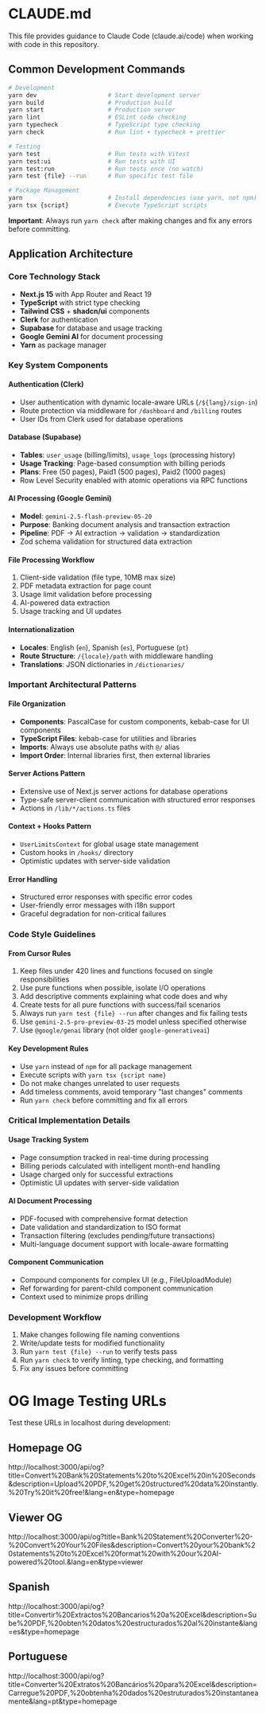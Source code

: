 # CLAUDE.md

This file provides guidance to Claude Code (claude.ai/code) when working with code in this repository.

## Common Development Commands

```bash
# Development
yarn dev                    # Start development server
yarn build                  # Production build
yarn start                  # Production server
yarn lint                   # ESLint code checking
yarn typecheck              # TypeScript type checking
yarn check                  # Run lint + typecheck + prettier

# Testing
yarn test                   # Run tests with Vitest
yarn test:ui                # Run tests with UI
yarn test:run               # Run tests once (no watch)
yarn test {file} --run      # Run specific test file

# Package Management
yarn                        # Install dependencies (use yarn, not npm)
yarn tsx {script}           # Execute TypeScript scripts
```

**Important**: Always run `yarn check` after making changes and fix any errors before committing.

## Application Architecture

### Core Technology Stack

- **Next.js 15** with App Router and React 19
- **TypeScript** with strict type checking
- **Tailwind CSS** + **shadcn/ui** components
- **Clerk** for authentication
- **Supabase** for database and usage tracking
- **Google Gemini AI** for document processing
- **Yarn** as package manager

### Key System Components

#### Authentication (Clerk)

- User authentication with dynamic locale-aware URLs (`/${lang}/sign-in`)
- Route protection via middleware for `/dashboard` and `/billing` routes
- User IDs from Clerk used for database operations

#### Database (Supabase)

- **Tables**: `user_usage` (billing/limits), `usage_logs` (processing history)
- **Usage Tracking**: Page-based consumption with billing periods
- **Plans**: Free (50 pages), Paid1 (500 pages), Paid2 (1000 pages)
- Row Level Security enabled with atomic operations via RPC functions

#### AI Processing (Google Gemini)

- **Model**: `gemini-2.5-flash-preview-05-20`
- **Purpose**: Banking document analysis and transaction extraction
- **Pipeline**: PDF → AI extraction → validation → standardization
- Zod schema validation for structured data extraction

#### File Processing Workflow

1. Client-side validation (file type, 10MB max size)
2. PDF metadata extraction for page count
3. Usage limit validation before processing
4. AI-powered data extraction
5. Usage tracking and UI updates

#### Internationalization

- **Locales**: English (`en`), Spanish (`es`), Portuguese (`pt`)
- **Route Structure**: `/{locale}/path` with middleware handling
- **Translations**: JSON dictionaries in `/dictionaries/`

### Important Architectural Patterns

#### File Organization

- **Components**: PascalCase for custom components, kebab-case for UI components
- **TypeScript Files**: kebab-case for utilities and libraries
- **Imports**: Always use absolute paths with `@/` alias
- **Import Order**: Internal libraries first, then external libraries

#### Server Actions Pattern

- Extensive use of Next.js server actions for database operations
- Type-safe server-client communication with structured error responses
- Actions in `/lib/*/actions.ts` files

#### Context + Hooks Pattern

- `UserLimitsContext` for global usage state management
- Custom hooks in `/hooks/` directory
- Optimistic updates with server-side validation

#### Error Handling

- Structured error responses with specific error codes
- User-friendly error messages with i18n support
- Graceful degradation for non-critical failures

### Code Style Guidelines

#### From Cursor Rules

1. Keep files under 420 lines and functions focused on single responsibilities
2. Use pure functions when possible, isolate I/O operations
3. Add descriptive comments explaining what code does and why
4. Create tests for all pure functions with success/fail scenarios
5. Always run `yarn test {file} --run` after changes and fix failing tests
6. Use `gemini-2.5-pro-preview-03-25` model unless specified otherwise
7. Use `@google/genai` library (not older `google-generativeai`)

#### Key Development Rules

- Use `yarn` instead of `npm` for all package management
- Execute scripts with `yarn tsx {script name}`
- Do not make changes unrelated to user requests
- Add timeless comments, avoid temporary "last changes" comments
- Run `yarn check` before committing and fix all errors

### Critical Implementation Details

#### Usage Tracking System

- Page consumption tracked in real-time during processing
- Billing periods calculated with intelligent month-end handling
- Usage charged only for successful extractions
- Optimistic UI updates with server-side validation

#### AI Document Processing

- PDF-focused with comprehensive format detection
- Date validation and standardization to ISO format
- Transaction filtering (excludes pending/future transactions)
- Multi-language document support with locale-aware formatting

#### Component Communication

- Compound components for complex UI (e.g., FileUploadModule)
- Ref forwarding for parent-child component communication
- Context used to minimize props drilling

### Development Workflow

1. Make changes following file naming conventions
2. Write/update tests for modified functionality
3. Run `yarn test {file} --run` to verify tests pass
4. Run `yarn check` to verify linting, type checking, and formatting
5. Fix any issues before committing

# OG Image Testing URLs

Test these URLs in localhost during development:

## Homepage OG

http://localhost:3000/api/og?title=Convert%20Bank%20Statements%20to%20Excel%20in%20Seconds&description=Upload%20PDF,%20get%20structured%20data%20instantly.%20Try%20it%20free!&lang=en&type=homepage

## Viewer OG

http://localhost:3000/api/og?title=Bank%20Statement%20Converter%20-%20Convert%20Your%20Files&description=Convert%20your%20bank%20statements%20to%20Excel%20format%20with%20our%20AI-powered%20tool.&lang=en&type=viewer

## Spanish

http://localhost:3000/api/og?title=Convertir%20Extractos%20Bancarios%20a%20Excel&description=Sube%20PDF,%20obten%20datos%20estructurados%20al%20instante&lang=es&type=homepage

## Portuguese

http://localhost:3000/api/og?title=Converter%20Extratos%20Bancários%20para%20Excel&description=Carregue%20PDF,%20obtenha%20dados%20estruturados%20instantaneamente&lang=pt&type=homepage

